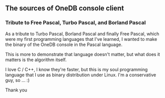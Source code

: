 ## The sources of OneDB console client

### Tribute to Free Pascal, Turbo Pascal, and Borland Pascal

As a tribute to Turbo Pascal, Borland Pascal and finally Free Pascal,
which were my first programming languages that I've learned, I wanted 
to make the binary of the OneDB console in the Pascal language.

This is more to demonstrate that language doesn't matter, but what does
it matters is the algorithm itself.

I love C / C++, I know they're faster, but this is my soul programming
language that I use as binary distribution under Linux. I'm a conservative
guy, so ... :)

Thank you